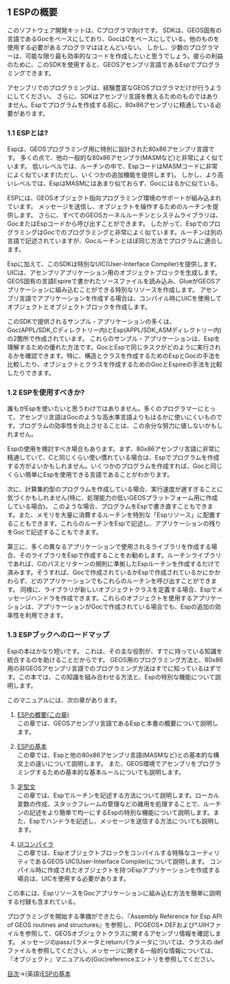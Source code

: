 ## 1 ESPの概要

このソフトウェア開発キットは、Cプログラマ向けです。 SDKは、GEOS固有の言語であるGocをベースにしており、GocはCをベースにしている。他のものを使用する必要があるプログラマはほとんどいない。
しかし、少数のプログラマーは、可能な限り最も効率的なコードを作成したいと思うでしょう。彼らの利益のために、このSDKを使用すると、GEOSアセンブリ言語であるEspでプログラミングできます。

アセンブリでのプログラミングは、経験豊富なGEOSプログラマだけが行うようにしてください。
さらに、SDKはアセンブリ言語を教えるためのものではありません。Espでプログラムを作成する前に、80x86アセンブリに精通している必要があります。

### 1.1 ESPとは?

Espは、GEOSプログラミング用に特別に設計された80x86アセンブリ言語です。
多くの点で、他の一般的な80x86アセンブラ(MASMなど)と非常によく似ています。
低いレベルでは、ルーチンの中で、EspコードはMASMコードに非常によく似ています(ただし、いくつかの追加機能を提供します)。
しかし、より高いレベルでは、EspはMASMにはあまり似ておらず、Gocにはるかに似ている。

ESPには、GEOSオブジェクト指向プログラミング環境のサポートが組み込まれています。
メッセージを送信し、オブジェクトを操作するためのルーチンを提供します。
さらに、すべてのGEOSカーネルルーチンとシステムライブラリは、GocまたはEspコードから呼び出すことができます。
したがって、EspでのプログラミングはGocでのプログラミングと非常によく似ています。ルーチンは別の言語で記述されていますが、Gocルーチンとほぼ同じ方法でプログラムに適合します。

Espに加えて、このSDKは特別なUIC(User-Interface Compiler)を提供します。
UICは、アセンブリアプリケーション用のオブジェクトブロックを生成します。
GEOS固有の言語Espireで書かれたソースファイルを読み込み、GlueがGEOSアプリケーションに組み込むことができる特別なリソースを作成します。
アセンブリ言語でアプリケーションを作成する場合は、コンパイル時にUICを使用してオブジェクトとオブジェクトブロックを作成します。

このSDKで提供されるサンプル・アプリケーションの多くは、Goc(APPL/SDK_Cディレクトリー内)とEsp(APPL/SDK_ASMディレクトリー内)の2箇所で作成されています。
これらのサンプル・アプリケーションは、Espを理解するための優れた方法です。GocとEspで同じタスクがどのように実行されるかを確認できます。特に、構造とクラスを作成するためのEspとGocの手法を比較したり、オブジェクトとクラスを作成するためのGocとEspireの手法を比較したりできます。

### 1.2 ESPを使用すべきか?

誰もがEspを使いたいと思うわけではありません。多くのプログラマーにとって、アセンブリ言語はGocのような高水準言語よりもはるかに使いにくいものです。プログラムの効率性を向上させることは、この余分な努力に値しないかもしれません。

Espの使用を検討すべき場合もあります。まず、80x86アセンブリ言語に非常に精通していて、Cと同じくらい使い慣れている場合は、Espでプログラムを作成する方がよいかもしれません。いくつかのプログラムを作成すれば、Gocと同じくらい簡単にEspを使用できる言語であることがわかります。

次に、計算集約型のプログラムを作成している場合、実行速度が遅すぎることに気づくかもしれません(特に、処理能力の低いGEOSプラットフォーム用に作成している場合)。
このような場合、プログラムをEspで書き直すこともできます。また、メモリを大量に消費するルーチンを特別な「Espリソース」に配置することもできます。これらのルーチンをEspで記述し、アプリケーションの残りをGocで記述することもできます。

第三に、多くの異なるアプリケーションで使用されるライブラリを作成する場合、そのライブラリをEspで作成することをお勧めします。ルーチンライブラリであれば、Cのパスとリターンの規則に準拠したEspルーチンを作成するだけで済みます。そうすれば、Gocで作成されているかEspで作成されているかにかかわらず、どのアプリケーションでもこれらのルーチンを呼び出すことができます。
同様に、ライブラリが新しいオブジェクトクラスを定義する場合、Espでメッセージハンドラを作成できます。これらのオブジェクトを使用するアプリケーションは、アプリケーションがGocで作成されている場合でも、Espの追加の効率性を利用できます。

### 1.3 ESPブックへのロードマップ

Espの本はかなり短いです。
これは、その主な役割が、すでに持っている知識を統合するのを助けることだからです。
GEOS用のプログラミング方法と、80x86用の非GEOSアセンブリ言語でのプログラミング方法はすでに知っているはずです。この本では、この知識を組み合わせる方法と、Espの特別な機能について説明します。

このマニュアルには、次の章があります。

1.  [ESPの概要(この章)](eintro.md)\
    この章では、GEOSアセンブリ言語であるEspと本書の概要について説明します。

2.  [ESPの基本](ebasics.md)\
    この章では、Espと他の80x86アセンブリ言語(MASMなど)との基本的な構文上の違いについて説明します。
    また、GEOS環境でアセンブリをプログラミングするための基本的な基本ルールについても説明します。

3.  [定型文](erout.md)\
    この章では、Espでルーチンを記述する方法について説明します。ローカル変数の作成、スタックフレームの管理などの雑用を処理することで、ルーチンの記述をより簡単で均一にするEspの特別な機能について説明します。また、Espでハンドラを記述し、メッセージを送信する方法についても説明します。

4.  [UIコンパイラ](euic.md)\
    この章では、Espオブジェクトブロックをコンパイルする特殊なユーティリティであるGEOS
    UIC(User-Interface Compiler)について説明します。
    コンパイル時に作成されたオブジェクトを持つEspアプリケーションを作成する場合は、UICを使用する必要があります。

この本には、EspリソースをGocアプリケーションに組み込む方法を簡単に説明する付録も含まれている。

プログラミングを開始する準備ができたら、『Assembly Reference for Esp API
of GEOS routines and
structures』を参照し、PCGEOS\*.DEFおよび\*.UIHファイルを参照して、GEOSオブジェクトクラスに関するアセンブリ情報を確認します。
メッセージのpassパラメータとreturnパラメータについては、クラスの.defファイルを参照してください。メッセージに関する一般的な情報については、『オブジェクト』マニュアルの(Goc)referenceエントリを参照してください。

[目次](../esp.md)-\>(英語)[ESPの基本](ebasics.md)

